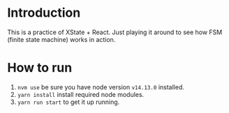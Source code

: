 # Introduction

This is a practice of XState + React. Just playing it around to see how FSM (finite state machine) works in action.

# How to run

1. `nvm use` be sure you have node version `v14.13.0` installed.
2. `yarn install` install required node modules.
3. `yarn run start` to get it up running.
